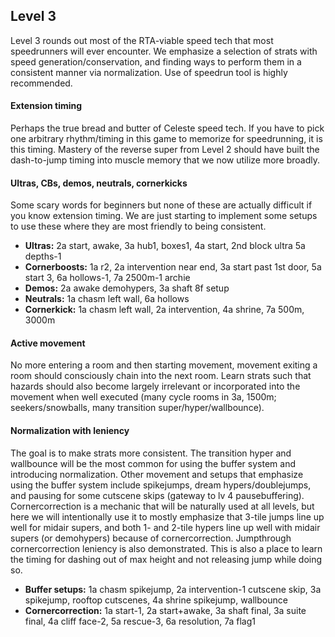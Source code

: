 ## Level 3

Level 3 rounds out most of the RTA-viable speed tech that most speedrunners will ever encounter. We emphasize a selection of strats with speed generation/conservation, and finding ways to perform them in a consistent manner via normalization. Use of speedrun tool is highly recommended.

#### Extension timing  
Perhaps the true bread and butter of Celeste speed tech. If you have to pick one arbitrary rhythm/timing in this game to memorize for speedrunning, it is this timing. Mastery of the reverse super from Level 2 should have built the dash-to-jump timing into muscle memory that we now utilize more broadly.

#### Ultras, CBs, demos, neutrals, cornerkicks  
Some scary words for beginners but none of these are actually difficult if you know extension timing. We are just starting to implement some setups to use these where they are most friendly to being consistent.

- **Ultras:** 2a start, awake, 3a hub1, boxes1, 4a start, 2nd block ultra 5a depths-1
- **Cornerboosts:** 1a r2, 2a intervention near end, 3a start past 1st door, 5a start 3, 6a hollows-1, 7a 2500m-1 archie
- **Demos:** 2a awake demohypers, 3a shaft 8f setup
- **Neutrals:** 1a chasm left wall, 6a hollows
- **Cornerkick:** 1a chasm left wall, 2a intervention, 4a shrine, 7a 500m, 3000m

#### Active movement  
No more entering a room and then starting movement, movement exiting a room should consciously chain into the next room. Learn strats such that hazards should also become largely irrelevant or incorporated into the movement when well executed (many cycle rooms in 3a, 1500m; seekers/snowballs, many transition super/hyper/wallbounce).

#### Normalization with leniency  
The goal is to make strats more consistent. The transition hyper and wallbounce will be the most common for using the buffer system and introducing normalization. Other movement and setups that emphasize using the buffer system include spikejumps, dream hypers/doublejumps, and pausing for some cutscene skips (gateway to lv 4 pausebuffering).  
Cornercorrection is a mechanic that will be naturally used at all levels, but here we will intentionally use it to mostly emphasize that 3-tile jumps line up well for midair supers, and both 1- and 2-tile hypers line up well with midair supers (or demohypers) because of cornercorrection. Jumpthrough cornercorrection leniency is also demonstrated. This is also a place to learn the timing for dashing out of max height and not releasing jump while doing so.

- **Buffer setups:** 1a chasm spikejump, 2a intervention-1 cutscene skip, 3a spikejump, rooftop cutscenes, 4a shrine spikejump, wallbounce
- **Cornercorrection:** 1a start-1, 2a start+awake, 3a shaft final, 3a suite final, 4a cliff face-2, 5a rescue-3, 6a resolution, 7a flag1
